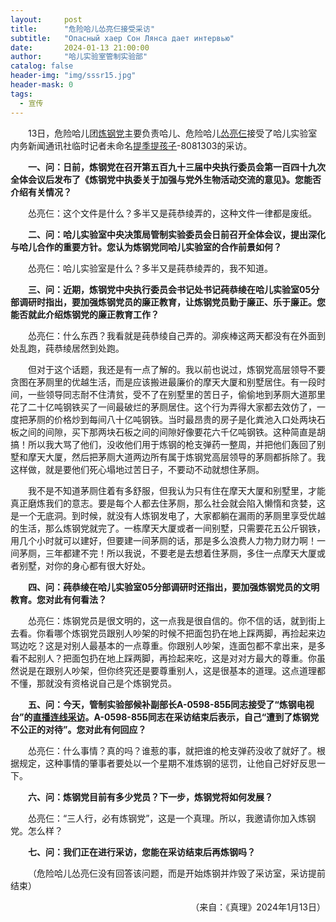 ```yaml
---
layout:     post
title:      "危险哈儿怂亮仨接受采访"
subtitle:   "Опасный хаер Сон Лянса дает интервью"
date:       2024-01-13 21:00:00
author:     "哈儿实验室管制实验部"
catalog: false
header-img: "img/sssr15.jpg"
header-mask: 0
tags:
  - 宣传
---
```


&emsp;&emsp;13日，危险哈儿团[炼钢党](https://khayer.cn/bdohlh/index.html?haer=19)主要负责哈儿、危险哈儿[怂亮仨](https://khayer.cn/bdohlh/index.html?haer=18)接受了哈儿实验室内务新闻通讯社临时记者未命名[提季提孩子](https://khayer.cn/bdohlh/index.html?haer=1)-8081303的采访。

&emsp;&emsp;**一、问：日前，炼钢党在召开第五百九十三届中央执行委员会第一百四十九次全体会议后发布了《炼钢党中执委关于加强与党外生物活动交流的意见》。您能否介绍有关情况？**

&emsp;&emsp;怂亮仨：这个文件是什么？多半又是莼恭绫弄的，这种文件一律都是废纸。

&emsp;&emsp;**二、问：哈儿实验室中央决策局管制实验委员会日前召开全体会议，提出深化与哈儿合作的重要方针。您认为炼钢党同哈儿实验室的合作前景如何？**

&emsp;&emsp;怂亮仨：哈儿实验室是什么？多半又是莼恭绫弄的，我不知道。

&emsp;&emsp;**三、问：近期，炼钢党中央执行委员会书记处书记莼恭绫在哈儿实验室05分部调研时指出，要加强炼钢党员的廉正教育，让炼钢党员勤于廉正、乐于廉正。您能否就此介绍炼钢党的廉正教育工作？**

&emsp;&emsp;怂亮仨：什么东西？我看就是莼恭绫自己弄的。泖疾棒这两天都没有在外面到处乱跑，莼恭绫居然到处跑。

&emsp;&emsp;但对于这个话题，我还是有一点了解的。我以前也说过，炼钢党高层领导不要贪图在茅厕里的优越生活，而是应该搬进最廉价的摩天大厦和别墅居住。有一段时间，一些领导同志耐不住清贫，受不了在别墅里的苦日子，偷偷地到茅厕大道那里花了二十亿吨钢铁买了一间最破烂的茅厕居住。这个行为弄得大家都去效仿了，一度把茅厕的价格炒到每间八十亿吨钢铁。当时最昂贵的房子是化粪池入口处两块石板之间的间隙，买下那两块石板之间的间隙好像要花六千亿吨钢铁。这种简直是胡搞！所以我大骂了他们，没收他们用于炼钢的枪支弹药一整周，并把他们轰回了别墅和摩天大厦，然后把茅厕大道两边所有属于炼钢党高层领导的茅厕都拆除了。我这样做，就是要他们死心塌地过苦日子，不要动不动就想住茅厕。

&emsp;&emsp;我不是不知道茅厕住着有多舒服，但我认为只有住在摩天大厦和别墅里，才能真正磨炼我们的意志。要是每个人都去住茅厕，那么社会就会陷入懒惰和贪婪，这是一个无底洞。到时候，就没有人炼钢发电了，大家都躺在漏雨的茅厕里享受优越的生活，那么炼钢党就完了。一栋摩天大厦或者一间别墅，只需要花五公斤钢铁，用几个小时就可以建好，但要建一间茅厕的话，那是多么浪费人力物力财力啊！一间茅厕，三年都建不完！所以我说，不要老是去想着住茅厕，多住一点摩天大厦或者别墅，对你的身心都有很大好处。

&emsp;&emsp;**四、问：莼恭绫在哈儿实验室05分部调研时还指出，要加强炼钢党员的文明教育。您对此有何看法？**

&emsp;&emsp;怂亮仨：炼钢党员是很文明的，这一点我是很自信的。你不信的话，就到街上去看。你看哪个炼钢党员跟别人吵架的时候不把面包扔在地上踩两脚，再捡起来边骂边吃？这是对别人最基本的一点尊重。你跟别人吵架，连面包都不拿出来，是多看不起别人？把面包扔在地上踩两脚，再捡起来吃，这是对对方最大的尊重。你虽然说是在跟别人吵架，但你终究还是要尊重别人，这是很基本的道理。这点道理都不懂，那就没有资格说自己是个炼钢党员。

&emsp;&emsp;**五、问：今天，管制实验部候补副部长А-0598-85Б同志接受了“炼钢电视台”的[直播连线采访](https://khayer.cn/2024/01/13/%D0%90-0598-85%D0%91%E5%B0%B1%E7%82%BC%E9%92%A2%E5%85%9A%E4%BA%8B%E5%8A%A1%E6%8E%A5%E5%8F%97%E9%87%87%E8%AE%BF/)。А-0598-85Б同志在采访结束后表示，自己“遭到了炼钢党不公正的对待”。您对此有何回应？**

&emsp;&emsp;怂亮仨：什么事情？真的吗？谁惹的事，就把谁的枪支弹药没收了就好了。根据规定，这种事情的肇事者要处以一个星期不准炼钢的惩罚，让他自己好好反思一下。

&emsp;&emsp;**六、问：炼钢党目前有多少党员？下一步，炼钢党将如何发展？**

&emsp;&emsp;怂亮仨：“三人行，必有炼钢党”，这是一个真理。所以，我邀请你加入炼钢党。怎么样？

&emsp;&emsp;**七、问：我们正在进行采访，您能在采访结束后再炼钢吗？**

&emsp;&emsp;（危险哈儿怂亮仨没有回答该问题，而是开始炼钢并炸毁了采访室，采访提前结束）
<div style="text-align: right">（来自：《真理》2024年1月13日）</div>